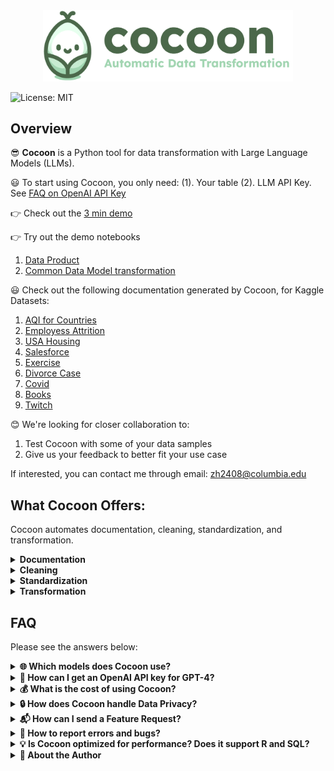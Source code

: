 <div align="center">
  <img src="./images/cocoon_logo.png" alt="Cocoon Logo" width="400"/>
</div>

![License: MIT](https://img.shields.io/badge/License-MIT-yellow.svg)

## Overview
😎 **Cocoon** is a Python tool for data transformation with Large Language Models (LLMs). 


😃 To start using Cocoon, you only need: (1). Your table (2). LLM API Key. See [FAQ on OpenAI API Key](#openai-api-key)

👉 Check out the [3 min demo](https://www.youtube.com/watch?v=nddQ3jIdPCI)
   
👉 Try out the demo notebooks 

1. [Data Product](https://colab.research.google.com/github/Cocoon-Data-Transformation/cocoon/blob/main/demo/tpcdi_demo.ipynb) 
2. [Common Data Model transformation](https://colab.research.google.com/github/Cocoon-Data-Transformation/cocoon/blob/main/demo/demo_ohdsi.ipynb) 


😃 Check out the following documentation generated by Cocoon, for Kaggle Datasets:
1. [AQI for Countries](http://htmlpreview.github.io/?https://github.com/Cocoon-Data-Transformation/cocoon/blob/main/documentation/AQI_and_Lat_Long_of_Countries_cocoon_doc.html)
2. [Employess Attrition](http://htmlpreview.github.io/?https://github.com/Cocoon-Data-Transformation/cocoon/blob/main/documentation/Attrition_cocoon_doc.html)
3. [USA Housing](http://htmlpreview.github.io/?https://github.com/Cocoon-Data-Transformation/cocoon/blob/main/documentation/USA_Housing_cocoon_doc.html)
4. [Salesforce](http://htmlpreview.github.io/?https://github.com/Cocoon-Data-Transformation/cocoon/blob/main/documentation/salesforcourse-4fe2kehu_cocoon_doc.html)
5. [Exercise](http://htmlpreview.github.io/?https://github.com/Cocoon-Data-Transformation/cocoon/blob/main/documentation/exercise_dataset_cocoon_doc.html)
6. [Divorce Case](http://htmlpreview.github.io/?https://github.com/Cocoon-Data-Transformation/cocoon/blob/main/documentation/divorces_2000-2015_original_cocoon_doc.html)
7. [Covid](http://htmlpreview.github.io/?https://github.com/Cocoon-Data-Transformation/cocoon/blob/main/documentation/covid_cocoon_doc.html)
8. [Books](http://htmlpreview.github.io/?https://github.com/Cocoon-Data-Transformation/cocoon/blob/main/documentation/books_cocoon_doc.html)
9. [Twitch](http://htmlpreview.github.io/?https://github.com/Cocoon-Data-Transformation/cocoon/blob/main/documentation/twitchdata-update_cocoon_doc.html)


😊 We're looking for closer collaboration to:
1. Test Cocoon with some of your data samples
2. Give us your feedback to better fit your use case
   
If interested, you can contact me through email: [zh2408@columbia.edu](mailto:zh2408@columbia.edu)

## What Cocoon Offers:

Cocoon automates documentation, cleaning, standardization, and transformation.

<details>
<summary><strong> Documentation</strong></summary>
<br>
😎 Semi-automatically documents data, identifies tables, and flags data errors. 

🤓 View the [Example Table Documentation](http://htmlpreview.github.io/?https://raw.githubusercontent.com/Cocoon-Data-Transformation/cocoon/main/files/patients.html?token=GHSAT0AAAAAACGPOG73B5C3TKBDNR633SHAZLNIQNQ) yourself!
   
   ![Documentation Screenshot](https://github.com/Cocoon-Data-Transformation/cocoon/blob/main/images/docu_screenshot.png)

<hr></details>

<details>
  
<summary><strong> Cleaning</strong></summary>
<br>
😎 Corrects data errors detected during documentation 
   
   <kbd>![Cleaning Screenshot](https://github.com/Cocoon-Data-Transformation/cocoon/blob/main/images/cleaning_screenshot.png)</kbd>

🚧 Cleaning is under development. Currently only support remove abnormal values. More options will come soon.

<hr></details>

<details>
  
<summary><strong> Standardization</strong></summary>
<br>
😎 Use text embedding and LLM to map text descriptions to standardized vocabularies. 

👉 Try out this demo notebook for[Standardize Procedure Vocabularies](https://colab.research.google.com/github/Cocoon-Data-Transformation/cocoon/blob/main/demo/standardization_demo.ipynb)

🤓 View the [Example Standardization Report](http://htmlpreview.github.io/?https://github.com/Cocoon-Data-Transformation/cocoon/blob/main/files/standardization_report.html) yourself!

   ![Standardization Screenshot](https://github.com/Cocoon-Data-Transformation/cocoon/blob/main/images/stand_screenshot.png)

🚧 Standardization is under development. Currently support Athena Procedure vocabularies



<hr></details>

<details>
<summary><strong> Transformation</strong></summary>
<br>
😎 Automatically transform your table into target data schemas.
   
<kbd> ![Transformation Screenshot](https://github.com/Cocoon-Data-Transformation/cocoon/blob/main/images/tran_screenshot.png)</kbd>

<hr></details>


## FAQ 

Please see the answers below:

<details>
<summary><strong>🌐 Which models does Cocoon use?</strong></summary><br>

🚀 We always choose the top-performing models available. As of December 4, 2023:
-  we use GPT-4-turbo for chat completion
-  we use ada-002 for embedding

<hr></details>
<a id="OpenAI-api-key"></a> <!-- Hidden anchor -->
<details>
<summary><strong>🔑 How can I get an OpenAI API key for GPT-4?</strong></summary>
  <br>

**Using OpenAI:**
1. 📧 Create an account with your email at [OpenAI Login](https://platform.OpenAI.com/login?launch).
2. 🔑 Generate an API key (phone binding required) at [API Keys](https://platform.openai.com/api-keys).
3. 💳 For GPT-4 access, add billing and purchase a minimum of $5 credit (OpenAI gives $5 free credit) at [Billing Overview](https://platform.openai.com/account/billing/overview).

**Using Azure:**
👉 Apply for Azure OpenAI Service at [Azure Blog](https://azure.microsoft.com/en-us/blog/introducing-gpt4-in-azure-openai-service/). The application process takes weeks.

🔗 Verify your API key setup at [Test OpenAI Notebook](https://colab.research.google.com/github/Cocoon-Data-Transformation/cocoon/blob/main/demo/test_openai.ipynb).

🚫 Note that OpenAI API is NOT HIPAA compliant. See data privacy FAQ below.

<hr></details>

<details>
<summary><strong>💰 What is the cost of using Cocoon?</strong></summary><br>

Depends on the data. Usually, the whole process costs 10 - 50 cents per data.

<hr></details>

<details>
<summary><strong>🔒 How does Cocoon handle Data Privacy?</strong></summary><br>

Cocoon is a Python project that processes your data locally.

🌐 Cocoon shares a sample of data externally for OpenAI API calls.

🚫 However, OpenAI API is not HIPAA compliant. 

🛡️ If you use OpenAI API, we recommend:
1. Manually privatize a small sample of data
2. Run the generated python codes over the whole data

🛡️ For HIPAA compliance, consider these options:
1. **Azure OpenAI Service**: Azure OpenAI is [HIPAA Compliant](https://learn.microsoft.com/en-us/answers/questions/1245418/hipaa-compliance).  It may take a few weeks to apply for Azure OpenAI GPT-4.
2.  **OpenAI Enterprise**: Specifically for enterprise use, apply at [OpenAI Enterprise](https://openai.com/enterprise). The application process might take longer.

<hr></details>

<details>
<summary><strong>📬 How can I send a Feature Request?</strong></summary><br>

1.  Feel free to [email me](mailto:zh2408@columbia.edu) directly if you're willing to share your use case and data samples. I'll give priority to these requests.
2.  Post your feature request at [Cocoon GitHub Issues](https://github.com/Cocoon-Data-Transformation/cocoon/issues/1).

<hr></details>

<details>
<summary><strong>🐛 How to report errors and bugs?</strong></summary><br>

🐛 Please open an issue on our GitHub, or directly [email me](mailto:zh2408@columbia.edu). 

If possible, include a few sample data rows to help me identify and fix the error more efficiently.

<hr></details>

<details>
<summary><strong>💡 Is Cocoon optimized for performance? Does it support R and SQL?</strong></summary><br>

😅 Currently, Cocoon is not performance-optimized and supports only Python. 

😊 If there is a demand, let me know through a feature request.

<hr></details>

<details>
<summary><strong>👤 About the Author</strong></summary><br>

😊 I am Zachary Huang, a PhD from Columbia University. 

 I specialize in databases. 
  
I'm passionate about LLM and developing Cocoon as a side project. 
   
🚀 Learn more about my past work on [my webpage](http://www.columbia.edu/~zh2408/).

<hr></details>



